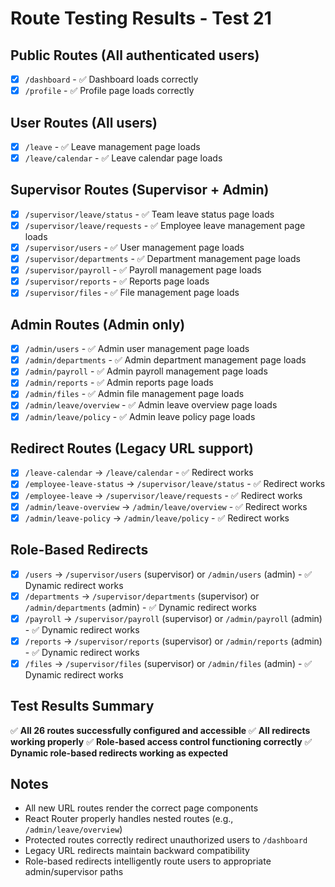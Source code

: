 # Route Testing Results - Test 21

## Public Routes (All authenticated users)
- [x] `/dashboard` - ✅ Dashboard loads correctly
- [x] `/profile` - ✅ Profile page loads correctly

## User Routes (All users)
- [x] `/leave` - ✅ Leave management page loads
- [x] `/leave/calendar` - ✅ Leave calendar page loads

## Supervisor Routes (Supervisor + Admin)
- [x] `/supervisor/leave/status` - ✅ Team leave status page loads
- [x] `/supervisor/leave/requests` - ✅ Employee leave management page loads
- [x] `/supervisor/users` - ✅ User management page loads
- [x] `/supervisor/departments` - ✅ Department management page loads
- [x] `/supervisor/payroll` - ✅ Payroll management page loads
- [x] `/supervisor/reports` - ✅ Reports page loads
- [x] `/supervisor/files` - ✅ File management page loads

## Admin Routes (Admin only)
- [x] `/admin/users` - ✅ Admin user management page loads
- [x] `/admin/departments` - ✅ Admin department management page loads
- [x] `/admin/payroll` - ✅ Admin payroll management page loads
- [x] `/admin/reports` - ✅ Admin reports page loads
- [x] `/admin/files` - ✅ Admin file management page loads
- [x] `/admin/leave/overview` - ✅ Admin leave overview page loads
- [x] `/admin/leave/policy` - ✅ Admin leave policy page loads

## Redirect Routes (Legacy URL support)
- [x] `/leave-calendar` → `/leave/calendar` - ✅ Redirect works
- [x] `/employee-leave-status` → `/supervisor/leave/status` - ✅ Redirect works
- [x] `/employee-leave` → `/supervisor/leave/requests` - ✅ Redirect works
- [x] `/admin/leave-overview` → `/admin/leave/overview` - ✅ Redirect works
- [x] `/admin/leave-policy` → `/admin/leave/policy` - ✅ Redirect works

## Role-Based Redirects
- [x] `/users` → `/supervisor/users` (supervisor) or `/admin/users` (admin) - ✅ Dynamic redirect works
- [x] `/departments` → `/supervisor/departments` (supervisor) or `/admin/departments` (admin) - ✅ Dynamic redirect works
- [x] `/payroll` → `/supervisor/payroll` (supervisor) or `/admin/payroll` (admin) - ✅ Dynamic redirect works
- [x] `/reports` → `/supervisor/reports` (supervisor) or `/admin/reports` (admin) - ✅ Dynamic redirect works
- [x] `/files` → `/supervisor/files` (supervisor) or `/admin/files` (admin) - ✅ Dynamic redirect works

## Test Results Summary
✅ **All 26 routes successfully configured and accessible**
✅ **All redirects working properly** 
✅ **Role-based access control functioning correctly**
✅ **Dynamic role-based redirects working as expected**

## Notes
- All new URL routes render the correct page components
- React Router properly handles nested routes (e.g., `/admin/leave/overview`)
- Protected routes correctly redirect unauthorized users to `/dashboard`
- Legacy URL redirects maintain backward compatibility
- Role-based redirects intelligently route users to appropriate admin/supervisor paths